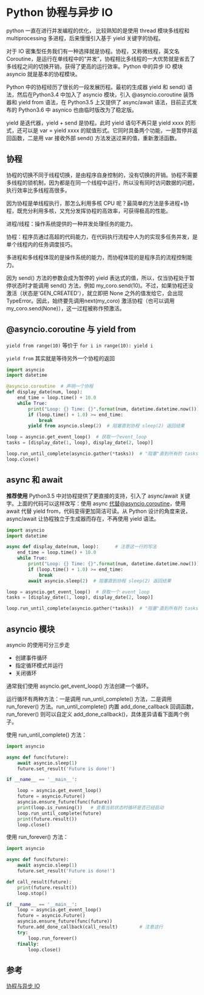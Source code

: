 # Python 协程与异步 IO

python 一直在进行并发编程的优化， 比较熟知的是使用 thread 模块多线程和 multiprocessing 多进程，后来慢慢引入基于 yield 关键字的协程。

对于 IO 密集型任务我们有一种选择就是协程。协程，又称微线程，英文名 Coroutine，是运行在单线程中的“并发”，协程相比多线程的一大优势就是省去了多线程之间的切换开销，获得了更高的运行效率。Python 中的异步 IO 模块 asyncio 就是基本的协程模块。

Python 中的协程经历了很长的一段发展历程。最初的生成器 yield 和 send() 语法，然后在Python3.4 中加入了 asyncio 模块，引入 @asyncio.coroutine 装饰器和 yield from 语法，在 Python3.5 上又提供了 async/await 语法，目前正式发布的 Python3.6 中 asynico 也由临时版改为了稳定版。

yield 是迭代器，yield + send 是协程。此时 yield 语句不再只是 yield xxxx 的形式，还可以是 var = yield xxxx 的赋值形式。它同时具备两个功能，一是暂停并返回函数，二是用 var 接收外部 send() 方法发送过来的值，重新激活函数。

## 协程

协程的切换不同于线程切换，是由程序自身控制的，没有切换的开销。协程不需要多线程的锁机制，因为都是在同一个线程中运行，所以没有同时访问数据的问题，执行效率比多线程高很多。

因为协程是单线程执行，那怎么利用多核 CPU 呢？最简单的方法是多进程+协程，既充分利用多核，又充分发挥协程的高效率，可获得极高的性能。

进程/线程：操作系统提供的一种并发处理任务的能力。

协程：程序员通过高超的代码能力，在代码执行流程中人为的实现多任务并发，是单个线程内的任务调度技巧。

多进程和多线程体现的是操作系统的能力，而协程体现的是程序员的流程控制能力。

因为 send() 方法的参数会成为暂停的 yield 表达式的值，所以，仅当协程处于暂停状态时才能调用 send() 方法，例如 my_coro.send(10)。不过，如果协程还没激活（状态是'GEN_CREATED'），就立即把 None 之外的值发给它，会出现 TypeError。因此，始终要先调用next(my_coro) 激活协程（也可以调用 my_coro.send(None)），这一过程被称作预激活。

## @asyncio.coroutine 与 yield from

`yield from range(10)` 等价于 `for i in range(10): yield i`

`yield from` 其实就是等待另外一个协程的返回

```python
import asyncio
import datetime

@asyncio.coroutine  # 声明一个协程
def display_date(num, loop):
    end_time = loop.time() + 10.0
    while True:
        print("Loop: {} Time: {}".format(num, datetime.datetime.now()))
        if (loop.time() + 1.0) >= end_time:
            break
        yield from asyncio.sleep(2)  # 阻塞直到协程 sleep(2) 返回结果

loop = asyncio.get_event_loop()  # 获取一个event_loop
tasks = [display_date(1, loop), display_date(2, loop)]

loop.run_until_complete(asyncio.gather(*tasks))  # "阻塞"直到所有的 tasks 完成
loop.close()
```

## async 和 await

**推荐使用** Python3.5 中对协程提供了更直接的支持，引入了 async/await 关键字。上面的代码可以这样改写：使用 async 代替@asyncio.coroutine，使用 await 代替 yield from，代码变得更加简洁可读。从 Python 设计的角度来说，async/await 让协程独立于生成器而存在，不再使用 yield 语法。

```python
import asyncio
import datetime

async def display_date(num, loop):      # 注意这一行的写法
    end_time = loop.time() + 10.0
    while True:
        print("Loop: {} Time: {}".format(num, datetime.datetime.now()))
        if (loop.time() + 1.0) >= end_time:
            break
        await asyncio.sleep(2)  # 阻塞直到协程 sleep(2) 返回结果

loop = asyncio.get_event_loop()  # 获取一个 event_loop
tasks = [display_date(1, loop), display_date(2, loop)]

loop.run_until_complete(asyncio.gather(*tasks))  # "阻塞"直到所有的 tasks 完成
```

## asyncio 模块

asyncio 的使用可分三步走

- 创建事件循环
- 指定循环模式并运行
- 关闭循环

通常我们使用 asyncio.get_event_loop() 方法创建一个循环。

运行循环有两种方法：一是调用 run_until_complete() 方法，二是调用 run_forever() 方法。run_until_complete() 内置 add_done_callback 回调函数，run_forever() 则可以自定义 add_done_callback()，具体差异请看下面两个例子。

使用 run_until_complete() 方法：

```python
import asyncio

async def func(future):
    await asyncio.sleep(1)
    future.set_result('Future is done!')

if __name__ == '__main__':

    loop = asyncio.get_event_loop()
    future = asyncio.Future()
    asyncio.ensure_future(func(future))
    print(loop.is_running())   # 查看当前状态时循环是否已经启动
    loop.run_until_complete(future)
    print(future.result())
    loop.close()
```

使用 run_forever() 方法：

```python
import asyncio

async def func(future):
    await asyncio.sleep(1)
    future.set_result('Future is done!')

def call_result(future):
    print(future.result())
    loop.stop()

if __name__ == '__main__':
    loop = asyncio.get_event_loop()
    future = asyncio.Future()
    asyncio.ensure_future(func(future))
    future.add_done_callback(call_result)        # 注意这行
    try:
        loop.run_forever()
    finally:
        loop.close()
```

## 参考

[协程与异步 IO](https://www.liujiangblog.com/course/python/83)